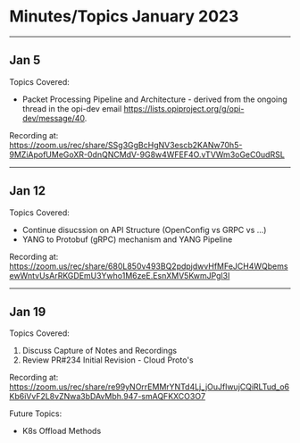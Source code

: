 # Minutes/Topics January 2023

---

## Jan 5

Topics Covered:

- Packet Processing Pipeline and Architecture - derived from the ongoing thread in the opi-dev email <https://lists.opiproject.org/g/opi-dev/message/40>.

Recording at: <https://zoom.us/rec/share/SSg3GgBcHgNV3escb2KANw70h5-9MZiApofUMeGoXR-0dnQNCMdV-9G8w4WFEF4O.vTVWm3oGeC0udRSL>

---

## Jan 12

Topics Covered:

- Continue disucssion on API Structure (OpenConfig vs GRPC vs ...)
- YANG to Protobuf (gRPC) mechanism and YANG Pipeline

Recording at: <https://zoom.us/rec/share/680L850v493BQ2pdpjdwvHfMFeJCH4WQbemsewWntvUsArRKGDEmU3Ywho1M6zeE.EsnXMV5KwmJPgl3I>

---

## Jan 19

Topics Covered:

1. Discuss Capture of Notes and Recordings
2. Review PR#234 Initial Revision - Cloud Proto's

Recording at: <https://zoom.us/rec/share/re99yNOrrEMMrYNTd4Lj_jOuJflwujCQiRLTud_o6Kb6iVvF2L8vZNwa3bDAvMbh.947-smAQFKXCO3O7>

Future Topics:

- K8s Offload Methods
